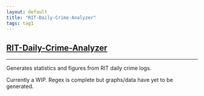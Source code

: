 ```yaml
---
layout: default
title: "RIT-Daily-Crime-Analyzer"
tags: tag1
---
```

## [RIT-Daily-Crime-Analyzer](https://github.com/MJVL/RIT-Daily-Crime-Analyzer "RIT-Daily-Crime-Analyzer")
***

Generates statistics and figures from RIT daily crime logs.

Currently a WIP. Regex is complete but graphs/data have yet to be generated.
